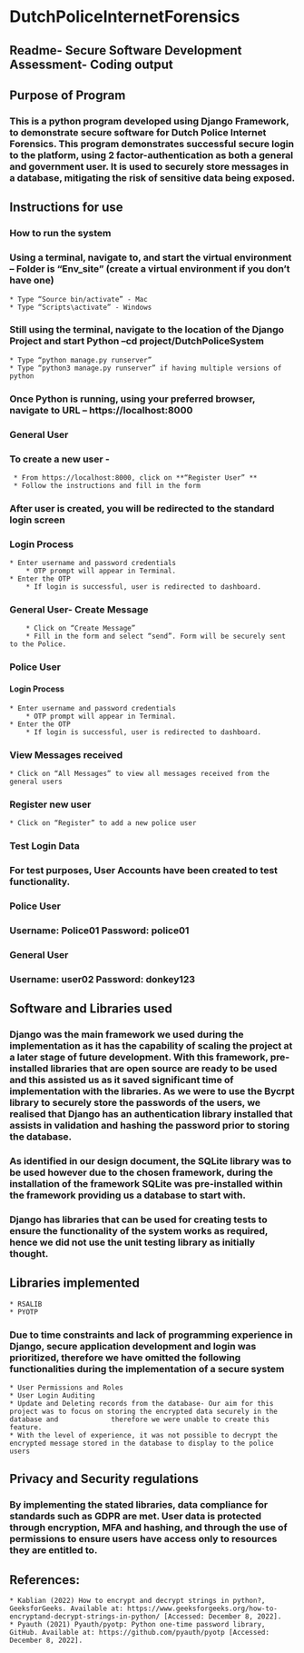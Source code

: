 # DutchPoliceInternetForensics
## Readme- Secure Software Development Assessment- Coding output




## Purpose of Program
### This is a python program developed using Django Framework, to demonstrate secure software for Dutch Police Internet Forensics.  This program demonstrates successful secure login to the platform, using 2 factor-authentication as both a general and government user. It is used to securely store messages in a database, mitigating the risk of sensitive data being exposed. 


##  Instructions for use 

###  How to run the system 
### Using a terminal, navigate to, and start the virtual environment – Folder is “Env_site” (create a virtual environment if you don’t have one)
    * Type “Source bin/activate” - Mac
    * Type “Scripts\activate” - Windows
### Still using the terminal, navigate to the location of the Django Project and start Python –cd project/DutchPoliceSystem
    * Type “python manage.py runserver” 
    * Type “python3 manage.py runserver” if having multiple versions of python

### Once Python is running, using your preferred browser, navigate to URL – https://localhost:8000

### General User
### To create a new user - 
     * From https://localhost:8000, click on **“Register User” **
     * Follow the instructions and fill in the form
### After user is created, you will be redirected to the standard login screen

### Login Process 
    * Enter username and password credentials
        * OTP prompt will appear in Terminal. 
    * Enter the OTP 
        * If login is successful, user is redirected to dashboard.

### General User- Create Message 
        * Click on “Create Message” 
        * Fill in the form and select “send”. Form will be securely sent to the Police.

###  Police User 
#### Login Process 
    * Enter username and password credentials
        * OTP prompt will appear in Terminal. 
    * Enter the OTP 
        * If login is successful, user is redirected to dashboard.

###  View Messages received 
    * Click on “All Messages” to view all messages received from the general users

### Register new user
    * Click on “Register” to add a new police user

###  Test Login Data 
### For test purposes, User Accounts have been created to test functionality.

###  Police User 
### Username: Police01    Password: police01
###  General User 
### Username: user02    Password: donkey123 

## Software and Libraries used 

### Django was the main framework we used during the implementation as it has the capability of scaling the project at a later stage of future development. With this framework, pre-installed libraries that are open source are ready to be used and this assisted us as it saved significant time of implementation with the libraries. As we were to use the Bycrpt library to securely store the passwords of the users, we realised that Django has an authentication library installed that assists in validation and hashing the password prior to storing the database.
### As identified in our design document, the SQLite library was to be used however due to the chosen framework, during the installation of the framework SQLite was pre-installed within the framework providing us a database to start with.
### Django has libraries that can be used for creating tests to ensure the functionality of the system works as required, hence we did not use the unit testing library as initially thought.  

## Libraries implemented
    * RSALIB 
    * PYOTP 
### Due to time constraints and lack of programming experience in Django, secure application development and login was prioritized, therefore we have omitted the following functionalities during the implementation of a secure system
    * User Permissions and Roles
    * User Login Auditing
    * Update and Deleting records from the database- Our aim for this project was to focus on storing the encrypted data securely in the database and             therefore we were unable to create this feature.
    * With the level of experience, it was not possible to decrypt the encrypted message stored in the database to display to the police users



## Privacy and Security regulations
### By implementing the stated libraries, data compliance for standards such as GDPR are met. User data is protected through encryption, MFA and hashing, and through the use of permissions to ensure users have access only to resources they are entitled to.

## References:
    * Kablian (2022) How to encrypt and decrypt strings in python?, GeeksforGeeks. Available at: https://www.geeksforgeeks.org/how-to-encryptand-decrypt-strings-in-python/ [Accessed: December 8, 2022].
    * Pyauth (2021) Pyauth/pyotp: Python one-time password library, GitHub. Available at: https://github.com/pyauth/pyotp [Accessed: December 8, 2022]. 


